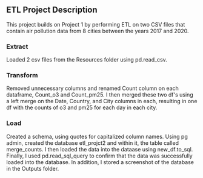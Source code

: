 ## ETL Project Description

This project builds on Project 1 by performing ETL on two CSV files that contain air pollution data from 8 cities between the years 2017 and 2020.

### Extract 
Loaded 2 csv files from the Resources folder using pd.read_csv.

### Transform
Removed unnecessary columns and renamed Count column on each dataframe, Count_o3 and Count_pm25. I then merged these two df's using a left merge on the Date, Country, and City columns in each, resulting in one df with the counts of o3 and pm25 for each day in each city.

### Load 
Created a schema, using quotes for capitalized column names. Using pg admin, created the database etl_projct2 and within it, the table called merge_counts. I then loaded the data into the dataase using new_df.to_sql. Finally, I used pd.read_sql_query to confirm that the data was successfully loaded into the database. In addition, I stored a screenshot of the database in the Outputs folder.
